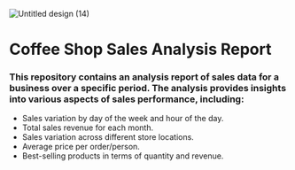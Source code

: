
![Untitled design (14)](https://github.com/manisha810/Coffee-Shop-Sales/assets/124246174/abb1da6b-90d8-4f2f-8074-31d047291d73)

# Coffee Shop Sales Analysis Report

### This repository contains an analysis report of sales data for a business over a specific period. The analysis provides insights into various aspects of sales performance, including:

- Sales variation by day of the week and hour of the day.
- Total sales revenue for each month.
- Sales variation across different store locations.
- Average price per order/person.
- Best-selling products in terms of quantity and revenue.
